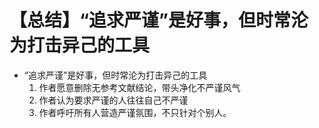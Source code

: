 # 【总结】“追求严谨”是好事，但时常沦为打击异己的工具

-   “追求严谨”是好事，但时常沦为打击异己的工具
    1.  作者愿意删除无参考文献结论，带头净化不严谨风气
    2.  作者认为要求严谨的人往往自己不严谨
    3.  作者呼吁所有人营造严谨氛围，不只针对个别人。